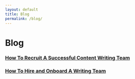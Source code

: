 ```yaml
---
layout: default
title: Blog
permalink: /blog/
---
```


<h1>Blog</h1>	    	

<h3><a href="{{site.url}}/how-to-recruit-a-successful-content-writing-team">How To Recruit A Successful Content Writing Team</a></h3>

<h3><a href="{{site.url}}/how-to-hire-and-onboard-a-writing-team">How To Hire and Onboard A Writing Team</a></h3>

